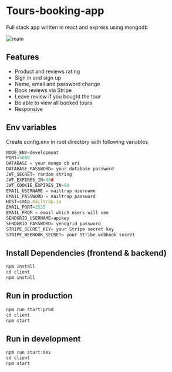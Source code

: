 # Tours-booking-app
Full stack app written in react and express using mongodb

![main](https://user-images.githubusercontent.com/12703649/100016624-02524a80-2dda-11eb-8efe-2fe437212c0b.PNG)

## Features

* Product and reviews rating
* Sign in and sign up
* Name, email and password change
* Book reviews via Stripe
* Leave review if you bought the tour
* Be able to view all booked tours
* Responsive

## Env variables

Create config.env in root directory with following variables

```javascript
NODE_ENV=development
PORT=5000
DATABASE = your mongo db uri
DATABASE_PASSWORD= your database password
JWT_SECRET= random string
JWT_EXPIRES_IN=90d
JWT_COOKIE_EXPIRES_IN=90
EMAIL_USERNAME = mailtrap username
EMAIL_PASSWORD = mailtrap password
HOST=smtp.mailtrap.io
EMAIL_PORT=2525
EMAIL_FROM = email which users will see
SENDGRID_USERNAME=apikey
SENDGRID_PASSWORD= yendgrid password
STRIPE_SECRET_KEY= your Stripe secret key
STRIPE_WEBHOOK_SECRET= your Stribe webhook secret
```

## Install Dependencies (frontend & backend)
```javascript
npm install
cd client
npm install
```

## Run in production
```javascript
npm run start:prod
cd client
npm start
```

## Run in development
```javascript
npm run start:dev
cd client
npm start
```
